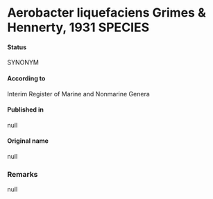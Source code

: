 # Aerobacter liquefaciens Grimes & Hennerty, 1931 SPECIES

#### Status
SYNONYM

#### According to
Interim Register of Marine and Nonmarine Genera

#### Published in
null

#### Original name
null

### Remarks
null